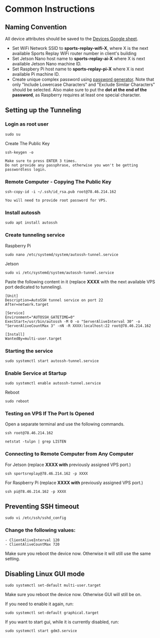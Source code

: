 # Common Instructions

## Naming Convention

All device attributes should be saved to the [Devices Google sheet](https://docs.google.com/spreadsheets/d/1Tg_gxh4OfoJmMWTyH1NMfoTsNLtMI4H4KceRg6mj3fs/edit#gid=0).
  

-   Set WiFi Network SSID to __sports-replay-wifi-X__, where X is the next available Sports Replay WiFi router number in client's building
-   Set Jetson Nano host name to __sports-replay-ai-X__ where X is next available Jetson Nano machine ID.
-	Set Raspbery Pi host name to __sports-replay-pi-X__ where X is next available Pi machine ID.
-	Create unique complex password using [password generator](https://passwordsgenerator.net). Note that only "Include Lowercase Characters" and "Exclude Similar Characters" should be selected. Also make sure to put the __dot at the end of the password__, as Raspberry requires at least one special character.

## Setting up the Tunneling

### Login as root user

`sudo su`

Create The Public Key

`ssh-keygen -o`

    Make sure to press ENTER 3 times.
    Do not provide any passphrase, otherwise you won't be getting passwordless login.

### Remote Computer - Copying The Public Key
`ssh-copy-id -i ~/.ssh/id_rsa.pub root@78.46.214.162`

    You will need to provide root password for VPS.

### Install autossh 
`sudo apt install autossh`

### Create tunneling service

Raspberry Pi

`sudo nano /etc/systemd/system/autossh-tunnel.service `

Jetson

`sudo vi /etc/systemd/system/autossh-tunnel.service `

Paste the following content in it (replace __XXXX__ with the next available VPS port dedicated to tunneling).

    [Unit]
    Description=AutoSSH tunnel service on port 22
    After=network.target
    
    [Service]
    Environment="AUTOSSH_GATETIME=0"
    ExecStart=/usr/bin/autossh -M 0 -o "ServerAliveInterval 30" -o "ServerAliveCountMax 3" -nN -R XXXX:localhost:22 root@78.46.214.162
    
    [Install]
    WantedBy=multi-user.target

### Starting the service

`sudo systemctl start autossh-tunnel.service`


### Enable Service at Startup

`sudo systemctl enable autossh-tunnel.service`

Reboot

`sudo reboot`


### Testing on VPS If The Port Is Opened 

Open a separate terminal and use the following commands.

`ssh root@78.46.214.162`

`netstat -tulpn | grep LISTEN`

### Connecting to Remote Computer from Any Computer

For Jetson (replace __XXXX with__ previously assigned VPS port.)

`ssh sportsreplay@78.46.214.162 -p XXXX`

For Raspberry Pi (replace __XXXX with__ previously assigned VPS port.)

`ssh pi@78.46.214.162 -p XXXX`


## Preventing SSH timeout
`sudo vi /etc/ssh/sshd_config`

### Change the following values:
    - ClientAliveInterval 120
    - ClientAliveCountMax 720

Make sure you reboot the device now. Otherwise it will still use the same setting.

## Disabling Linux GUI mode
`sudo systemctl set-default multi-user.target`

Make sure you reboot the device now. Otherwise GUI will still be on.

If you need to enable it again, run:

`sudo systemctl set-default graphical.target`

If you want to start gui, while it is currently disabled, run:

`sudo systemctl start gdm3.service`
